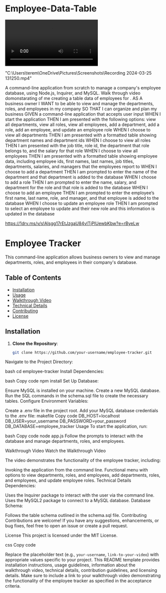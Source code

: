 # Employee-Data-Table
<video controls src="20240325-1707-27.9092000.mp4" title="Emplyee-Table-Data"></video>

"C:\Users\terem\OneDrive\Pictures\Screenshots\Recording 2024-03-25 131250.mp4"

A command-line application from scratch to manage a company's employee database, using Node.js, Inquirer, and MySQL.
Walk through video domonstarating of me creating a table data of employees for .
AS A business owner
I WANT to be able to view and manage the departments, roles, and employees in my company
SO THAT I can organize and plan my business
GIVEN a command-line application that accepts user input
WHEN I start the application
THEN I am presented with the following options: view all departments, view all roles, view all employees, add a department, add a role, add an employee, and update an employee role
WHEN I choose to view all departments
THEN I am presented with a formatted table showing department names and department ids
WHEN I choose to view all roles
THEN I am presented with the job title, role id, the department that role belongs to, and the salary for that role
WHEN I choose to view all employees
THEN I am presented with a formatted table showing employee data, including employee ids, first names, last names, job titles, departments, salaries, and managers that the employees report to
WHEN I choose to add a department
THEN I am prompted to enter the name of the department and that department is added to the database
WHEN I choose to add a role
THEN I am prompted to enter the name, salary, and department for the role and that role is added to the database
WHEN I choose to add an employee
THEN I am prompted to enter the employee’s first name, last name, role, and manager, and that employee is added to the database
WHEN I choose to update an employee role
THEN I am prompted to select an employee to update and their new role and this information is updated in the database

https://1drv.ms/v/s!Alsgg17rEtJzgaU84vlTjPlUewbKbw?e=rByeLw

# Employee Tracker

This command-line application allows business owners to view and manage departments, roles, and employees in their company's database.

## Table of Contents

- [Installation](#installation)
- [Usage](#usage)
- [Walkthrough Video](#walkthrough-video)
- [Technical Details](#technical-details)
- [Contributing](#contributing)
- [License](#license)

## Installation

1. **Clone the Repository**:
   ```bash
   git clone https://github.com/your-username/employee-tracker.git
Navigate to the Project Directory:

bash
cd employee-tracker
Install Dependencies:

bash
Copy code
npm install
Set Up Database:

Ensure MySQL is installed on your machine.
Create a new MySQL database.
Run the SQL commands in the schema.sql file to create the necessary tables.
Configure Environment Variables:

Create a .env file in the project root.
Add your MySQL database credentials to the .env file:
makefile
Copy code
DB_HOST=localhost
DB_USER=your_username
DB_PASSWORD=your_password
DB_DATABASE=employee_tracker
Usage
To start the application, run:

bash
Copy code
node app.js
Follow the prompts to interact with the database and manage departments, roles, and employees.

Walkthrough Video
Watch the Walkthrough Video

The video demonstrates the functionality of the employee tracker, including:

Invoking the application from the command line.
Functional menu with options to view departments, roles, and employees, add departments, roles, and employees, and update employee roles.
Technical Details
Dependencies:

Uses the Inquirer package to interact with the user via the command line.
Uses the MySQL2 package to connect to a MySQL database.
Database Schema:

Follows the table schema outlined in the schema.sql file.
Contributing
Contributions are welcome! If you have any suggestions, enhancements, or bug fixes, feel free to open an issue or create a pull request.

License
This project is licensed under the MIT License.

css
Copy code

Replace the placeholder text (e.g., `your-username`, `link-to-your-video`) with appropriate values specific to your project. This README template provides installation instructions, usage guidelines, information about the walkthrough video, technical details, contribution guidelines, and licensing details. Make sure to include a link to your walkthrough video demonstrating the functionality of the employee tracker as specified in the acceptance criteria.




